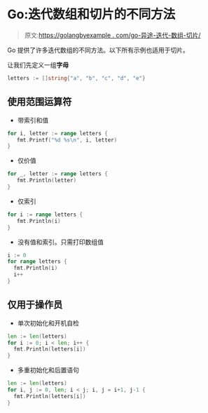 # Go:迭代数组和切片的不同方法

> 原文:[https://golangbyexample . com/go-异途-迭代-数组-切片/](https://golangbyexample.com/go-different-ways-iterating-array-slice/)

Go 提供了许多迭代数组的不同方法。以下所有示例也适用于切片。

让我们先定义一组**字母**

```go
letters := []string{"a", "b", "c", "d", "e"}
```

## **使用范围运算符**

*   带索引和值

```go
for i, letter := range letters {
   fmt.Printf("%d %s\n", i, letter)
}
```

*   仅价值

```go
for _, letter := range letters {
   fmt.Println(letter)
}
```

*   仅索引

```go
for i := range letters {
   fmt.Println(i)
}
```

*   没有值和索引。只需打印数组值

```go
i := 0
for range letters {
  fmt.Println(i)
  i++
}
```

## **仅用于操作员**

*   单次初始化和开机自检

```go
len := len(letters)
for i := 0; i < len; i++ {
  fmt.Println(letters[i])
}
```

*   多重初始化和后置语句

```go
len := len(letters)
for i, j := 0, len; i < j; i, j = i+1, j-1 {
  fmt.Println(letters[i])
}
```